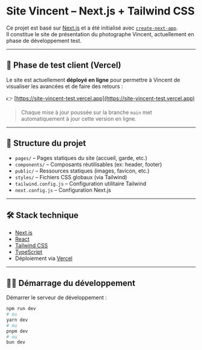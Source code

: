 # Site Vincent – Next.js + Tailwind CSS

Ce projet est basé sur [Next.js](https://nextjs.org) et a été initialisé avec [`create-next-app`](https://nextjs.org/docs/pages/api-reference/create-next-app).  
Il constitue le site de présentation du photographe Vincent, actuellement en phase de développement test.

---

## 🚀 Phase de test client (Vercel)

Le site est actuellement **déployé en ligne** pour permettre à Vincent de visualiser les avancées et de faire des retours :

👉 [https://site-vincent-test.vercel.app](https://site-vincent-test.vercel.app)

> Chaque mise à jour poussée sur la branche `main` met automatiquement à jour cette version en ligne.

---

## 📁 Structure du projet

- `pages/` – Pages statiques du site (accueil, garde, etc.)
- `components/` – Composants réutilisables (ex: header, footer)
- `public/` – Ressources statiques (images, favicon, etc.)
- `styles/` – Fichiers CSS globaux (via Tailwind)
- `tailwind.config.js` – Configuration utilitaire Tailwind
- `next.config.js` – Configuration Next.js

---

## 🛠️ Stack technique

- [Next.js](https://nextjs.org/)
- [React](https://react.dev/)
- [Tailwind CSS](https://tailwindcss.com/)
- [TypeScript](https://www.typescriptlang.org/)
- Déploiement via [Vercel](https://vercel.com/)

---

## 👨‍💻 Démarrage du développement

Démarrer le serveur de développement :

```bash
npm run dev
# ou
yarn dev
# ou
pnpm dev
# ou
bun dev

